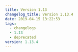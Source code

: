 ```yaml
---
title: Version 1.13
changelog_title: Version 1.13.4
date: 2019-04-15 13:22:53
tags:
  - changelogs
  - 1.13
  - deprecated
version: 1.13.4
---
```


<script src="https://gist.github.com/spinnaker-release/22a5edc5b2dcb0621b1cb06cbe84a548.js"/>
